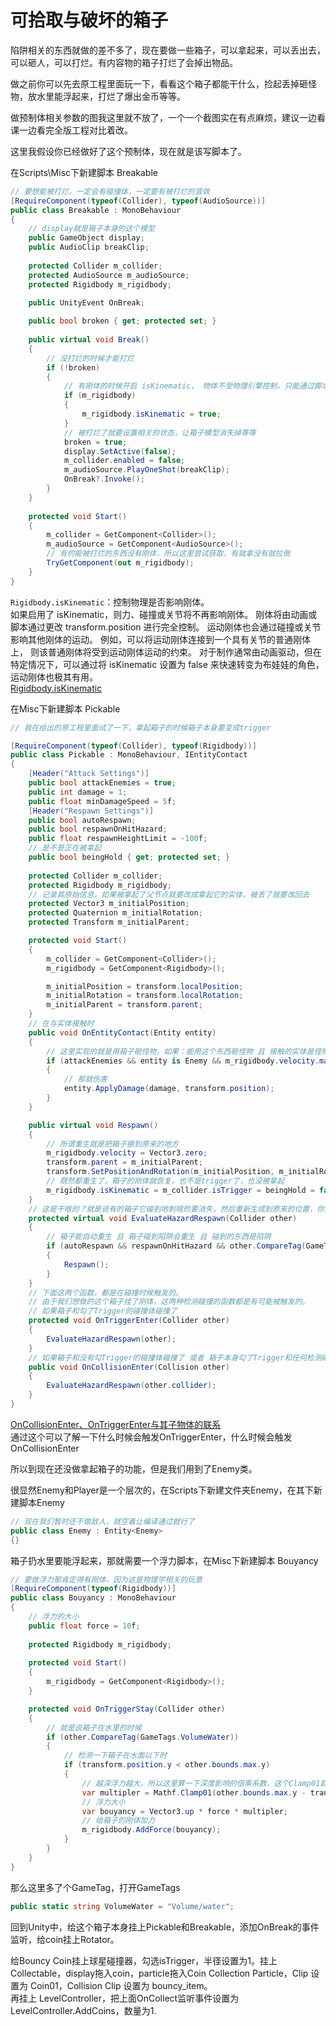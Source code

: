 # 可拾取与破坏的箱子

陷阱相关的东西就做的差不多了，现在要做一些箱子，可以拿起来，可以丢出去，可以砸人，可以打烂。有内容物的箱子打烂了会掉出物品。

做之前你可以先去原工程里面玩一下，看看这个箱子都能干什么，捡起丢掉砸怪物，放水里能浮起来，打烂了爆出金币等等。

做预制体相关参数的图我这里就不放了，一个一个截图实在有点麻烦，建议一边看课一边看完全版工程对比着改。

这里我假设你已经做好了这个预制体，现在就是该写脚本了。

在Scripts\Misc下新建脚本 Breakable

```csharp
// 要想能被打烂，一定会有碰撞体，一定要有被打烂的音效
[RequireComponent(typeof(Collider), typeof(AudioSource))]
public class Breakable : MonoBehaviour
{
    // display就是箱子本身的这个模型
    public GameObject display;
    public AudioClip breakClip;
    
    protected Collider m_collider;
    protected AudioSource m_audioSource;
    protected Rigidbody m_rigidbody;

    public UnityEvent OnBreak;
    
    public bool broken { get; protected set; }
    
    public virtual void Break()
    {
        // 没打烂的时候才能打烂
        if (!broken)
        {
            // 有刚体的时候开启 isKinematic， 物体不受物理引擎控制，只能通过脚本直接修改其Transform来移动
            if (m_rigidbody)
            {
                m_rigidbody.isKinematic = true;
            }
            // 被打烂了就要设置相关的状态，让箱子模型消失掉等等
            broken = true;
            display.SetActive(false);
            m_collider.enabled = false;
            m_audioSource.PlayOneShot(breakClip);
            OnBreak?.Invoke();
        }
    }
    
    protected void Start()
    {
        m_collider = GetComponent<Collider>();
        m_audioSource = GetComponent<AudioSource>();
        // 有的能被打烂的东西没有刚体，所以这里尝试获取，有就拿没有就拉倒
        TryGetComponent(out m_rigidbody);
    }
}
```

`Rigidbody.isKinematic`：控制物理是否影响刚体。\
如果启用了 isKinematic，则力、碰撞或关节将不再影响刚体。 刚体将由动画或脚本通过更改 transform.position 进行完全控制。 运动刚体也会通过碰撞或关节影响其他刚体的运动。 例如，可以将运动刚体连接到一个具有关节的普通刚体上， 则该普通刚体将受到运动刚体运动的约束。 对于制作通常由动画驱动，但在特定情况下，可以通过将 isKinematic 设置为 false 来快速转变为布娃娃的角色， 运动刚体也极其有用。\
[Rigidbody.isKinematic](https://blog.csdn.net/ZeroBugX/article/details/145905822)

在Misc下新建脚本 Pickable

```csharp
// 我在给出的原工程里面试了一下，拿起箱子的时候箱子本身要变成trigger

[RequireComponent(typeof(Collider), typeof(Rigidbody))]
public class Pickable : MonoBehaviour, IEntityContact
{
    [Header("Attack Settings")] 
    public bool attackEnemies = true;
    public int damage = 1;
    public float minDamageSpeed = 5f;
    [Header("Respawn Settings")] 
    public bool autoRespawn;
    public bool respawnOnHitHazard;
    public float respawnHeightLimit = -100f;
    // 是不是正在被拿起
    public bool beingHold { get; protected set; }
    
    protected Collider m_collider;
    protected Rigidbody m_rigidbody;
    // 记录其原始信息，如果被拿起了父节点就要改成拿起它的实体，被丢了就要改回去
    protected Vector3 m_initialPosition;
    protected Quaternion m_initialRotation;
    protected Transform m_initialParent;

    protected void Start()
    {
        m_collider = GetComponent<Collider>();
        m_rigidbody = GetComponent<Rigidbody>();

        m_initialPosition = transform.localPosition;
        m_initialRotation = transform.localRotation;
        m_initialParent = transform.parent;
    }
    // 在与实体接触时
    public void OnEntityContact(Entity entity)
    {
        // 这里实现的就是用箱子砸怪物，如果：能用这个东西砸怪物 且 接触的实体是怪物 且 箱子的速度足够快以伤害怪物
        if (attackEnemies && entity is Enemy && m_rigidbody.velocity.magnitude > minDamageSpeed)
        {
            // 那就伤害
            entity.ApplyDamage(damage, transform.position);
        }
    }

    public virtual void Respawn()
    {
        // 所谓重生就是把箱子挪到原来的地方
        m_rigidbody.velocity = Vector3.zero;
        transform.parent = m_initialParent;
        transform.SetPositionAndRotation(m_initialPosition, m_initialRotation);
        // 既然都重生了，箱子的刚体就恢复，也不是trigger了，也没被拿起
        m_rigidbody.isKinematic = m_collider.isTrigger = beingHold = false;
    }
    // 这是干啥的？就是说有的箱子它碰到地刺啥的要消失，然后重新生成到原来的位置，你要是玩过传送门就有这个想法了，不小心把箱子弄掉坑里了会重新给你一个箱子
    protected virtual void EvaluateHazardRespawn(Collider other)
    {
        // 箱子能自动重生 且 箱子碰到陷阱会重生 且 碰到的东西是陷阱
        if (autoRespawn && respawnOnHitHazard && other.CompareTag(GameTags.Hazard))
        {
            Respawn();
        }
    }
    // 下面这两个函数，都是在碰撞时候触发的。
    // 由于我们想做的这个箱子挂了刚体，这两种检测碰撞的函数都是有可能被触发的。
    // 如果箱子和勾了Trigger的碰撞体碰撞了
    protected void OnTriggerEnter(Collider other)
    {
        EvaluateHazardRespawn(other);
    }
    // 如果箱子和没有勾Trigger的碰撞体碰撞了 或者 箱子本身勾了Trigger和任何检测碰撞的物体碰撞了
    public void OnCollisionEnter(Collision other)
    {
        EvaluateHazardRespawn(other.collider);
    }
}
```

[OnCollisionEnter、OnTriggerEnter与其子物体的联系](https://blog.csdn.net/qq_39108767/article/details/102818994)\
通过这个可以了解一下什么时候会触发OnTriggerEnter，什么时候会触发OnCollisionEnter

所以到现在还没做拿起箱子的功能，但是我们用到了Enemy类。

很显然Enemy和Player是一个层次的，在Scripts下新建文件夹Enemy，在其下新建脚本Enemy

```csharp
// 现在我们暂时还不做敌人，就空着让编译通过就行了
public class Enemy : Entity<Enemy>
{}
```

箱子扔水里要能浮起来，那就需要一个浮力脚本，在Misc下新建脚本 Bouyancy

```csharp
// 要做浮力那肯定得有刚体，因为这是物理学相关的玩意
[RequireComponent(typeof(Rigidbody))]
public class Bouyancy : MonoBehaviour
{
    // 浮力的大小
    public float force = 10f;
    
    protected Rigidbody m_rigidbody;
    
    protected void Start()
    {
        m_rigidbody = GetComponent<Rigidbody>();
    }

    protected void OnTriggerStay(Collider other)
    {
        // 就是说箱子在水里的时候
        if (other.CompareTag(GameTags.VolumeWater))
        {
            // 检测一下箱子在水面以下时
            if (transform.position.y < other.bounds.max.y)
            {
                // 越深浮力越大，所以这里算一下深度影响的倍乘系数，这个Clamp01就是限制得到的结果在 [0, 1] 中
                var multipler = Mathf.Clamp01(other.bounds.max.y - transform.position.y);
                // 浮力大小
                var bouyancy = Vector3.up * force * multipler;
                // 给箱子的刚体加力
                m_rigidbody.AddForce(bouyancy);
            }
        }
    }
}
```

那么这里多了个GameTag，打开GameTags

```csharp
public static string VolumeWater = "Volume/water";
```

回到Unity中，给这个箱子本身挂上Pickable和Breakable，添加OnBreak的事件监听，给coin挂上Rotator。

给Bouncy Coin挂上球星碰撞器，勾选isTrigger，半径设置为1。挂上Collectable，display拖入coin，particle拖入Coin Collection Particle，Clip 设置为 Coin01，Collision Clip 设置为 bouncy_item。\
再挂上 LevelController，把上面OnCollect监听事件设置为LevelController.AddCoins，数量为1.
